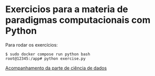 # Exercicios para a materia de paradigmas computacionais com Python

Para rodar os exercícios:

```
$ sudo docker compose run python bash
root@12345:/app# python exercise.py
```

[Acompanhamento da parte de ciência de dados](https://gist.github.com/magedeungaro/2067e7aa5651012fde0cacc7b6133aa0)
